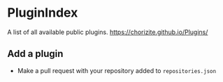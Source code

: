 # PluginIndex
A list of all available public plugins. https://chorizite.github.io/Plugins/

## Add a plugin
- Make a pull request with your repository added to `repositories.json`